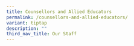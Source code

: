 ```yaml
---
title: Counsellors and Allied Educators
permalink: /counsellors-and-allied-educators/
variant: tiptap
description: ""
third_nav_title: Our Staff
---
```

